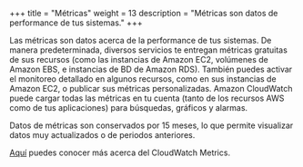 +++
title = "Métricas"
weight = 13
description = "Métricas son datos de performance de tus sistemas."
+++

Las métricas son datos acerca de la performance de tus sistemas. De manera predeterminada, diversos servicios te entregan métricas gratuitas de sus recursos (como las instancias de Amazon EC2, volúmenes de Amazon EBS, e instancias de BD de Amazon RDS). También puedes activar el monitoreo detallado en algunos recursos, como en sus instancias de Amazon EC2, o publicar sus métricas personalizadas. Amazon CloudWatch puede cargar todas las métricas en tu cuenta (tanto de los recursos AWS como de tus aplicaciones) para búsquedas, gráficos y alarmas. 

Datos de métricas son conservados por 15 meses, lo que permite visualizar datos muy actualizados o de periodos anteriores. 

[Aquí](https://docs.aws.amazon.com/AmazonCloudWatch/latest/monitoring/working_with_metrics.html) puedes conocer más acerca del CloudWatch Metrics.